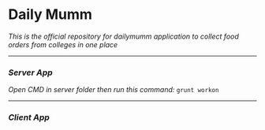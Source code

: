 # __Daily Mumm__
_This is the official repository for dailymumm application to collect food orders from colleges in one place_
***
### _Server App_
_Open CMD in server folder then run this command:_
`grunt workon`
***
### _Client App_
